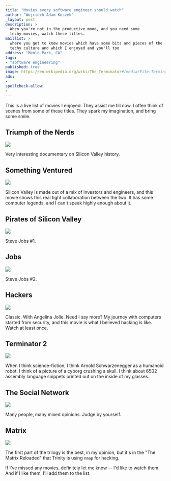 ```yaml
---
title: "Movies every software engineer should watch"
author: "Wojciech Adam Koszek"
_layout: post
description: >
  When you're not in the productive mood, and you need some
  techy movies, watch these titles.
maillist: >
  where you get to know movies which have some bits and pieces of the
  techy culture and which I enjoyed and you'll too
address: "Menlo Park, CA"
tags:
- "software engineering"
published: true
image: https://en.wikipedia.org/wiki/The_Terminator#/media/File:Terminator1984movieposter.jpg
ads:
-
spellcheck-allow:
-
---
```


This is a live list of movies I enjoyed. They assist
me till now. I often think of scenes from some of these titles.
They spark my imagination, and bring some smile.

## Triumph of the Nerds

<a href="https://www.amazon.com/Riding-the-Bear/dp/B01N6AJPQA/ref=as_li_ss_il?s=instant-video&ie=UTF8&qid=1489978286&sr=1-1&keywords=The+Triumph+of+the+Nerds&linkCode=li2&tag=wkoszek08-20&linkId=270c3ffee65cb42a91b011b40dfffc08" target="_blank"><img border="0" src="//ws-na.amazon-adsystem.com/widgets/q?_encoding=UTF8&ASIN=B01N6AJPQA&Format=_SL160_&ID=AsinImage&MarketPlace=US&ServiceVersion=20070822&WS=1&tag=wkoszek08-20" ></a><img src="https://ir-na.amazon-adsystem.com/e/ir?t=wkoszek08-20&l=li2&o=1&a=B01N6AJPQA" width="1" height="1" border="0" alt="" style="border:none !important; margin:0px !important;" />

Very interesting documentary on Silicon Valley history.

## Something Ventured

<a href="https://www.amazon.com/Something-Ventured-Nolan-Bushnell/dp/B00WJT5ZBE/ref=as_li_ss_il?s=instant-video&ie=UTF8&qid=1489976556&sr=1-1&keywords=something+ventured&linkCode=li2&tag=wkoszek08-20&linkId=7bb336ee8d1789529454a5a10de5111a" target="_blank"><img border="0" src="//ws-na.amazon-adsystem.com/widgets/q?_encoding=UTF8&ASIN=B00WJT5ZBE&Format=_SL160_&ID=AsinImage&MarketPlace=US&ServiceVersion=20070822&WS=1&tag=wkoszek08-20" ></a><img src="https://ir-na.amazon-adsystem.com/e/ir?t=wkoszek08-20&l=li2&o=1&a=B00WJT5ZBE" width="1" height="1" border="0" alt="" style="border:none !important; margin:0px !important;" />

Silicon Valley is made out of a mix of investors and engineers, and this
movie shows this real tight collaboration between the two. It has some
computer legends, and I can't speak highly enough about it.

## Pirates of Silicon Valley

<a href="https://www.amazon.com/Pirates-Silicon-Valley-Noah-Wyle/dp/B0009NSCS0/ref=as_li_ss_il?_encoding=UTF8&psc=1&refRID=8GCMZ6H1MD34RED8V71P&linkCode=li2&tag=wkoszek08-20&linkId=f4f98ec46c1d330c62d81761b09945eb" target="_blank"><img border="0" src="//ws-na.amazon-adsystem.com/widgets/q?_encoding=UTF8&ASIN=B0009NSCS0&Format=_SL160_&ID=AsinImage&MarketPlace=US&ServiceVersion=20070822&WS=1&tag=wkoszek08-20" ></a><img src="https://ir-na.amazon-adsystem.com/e/ir?t=wkoszek08-20&l=li2&o=1&a=B0009NSCS0" width="1" height="1" border="0" alt="" style="border:none !important; margin:0px !important;" />

Steve Jobs #1.

## Jobs

<a href="https://www.amazon.com/JOBS-Blu-ray-DVD-Digital-UltraViolet/dp/B00BEIYLAW/ref=as_li_ss_il?_encoding=UTF8&pd_rd_i=B00BEIYLAW&pd_rd_r=BSVNM28G5HGA2AFCS5WV&pd_rd_w=heczN&pd_rd_wg=KouOy&psc=1&refRID=BSVNM28G5HGA2AFCS5WV&linkCode=li2&tag=wkoszek08-20&linkId=540760151fe82c3b810ffd3f35bf1c91" target="_blank"><img border="0" src="//ws-na.amazon-adsystem.com/widgets/q?_encoding=UTF8&ASIN=B00BEIYLAW&Format=_SL160_&ID=AsinImage&MarketPlace=US&ServiceVersion=20070822&WS=1&tag=wkoszek08-20" ></a><img src="https://ir-na.amazon-adsystem.com/e/ir?t=wkoszek08-20&l=li2&o=1&a=B00BEIYLAW" width="1" height="1" border="0" alt="" style="border:none !important; margin:0px !important;" />

Steve Jobs #2.

## Hackers

<a href="https://www.amazon.com/Hackers-Jonny-Lee-Miller/dp/6305047456/ref=as_li_ss_il?ie=UTF8&linkCode=li2&tag=wkoszek08-20&linkId=72f64c2f914a0d940b5110f2136e3251" target="_blank"><img border="0" src="//ws-na.amazon-adsystem.com/widgets/q?_encoding=UTF8&ASIN=6305047456&Format=_SL160_&ID=AsinImage&MarketPlace=US&ServiceVersion=20070822&WS=1&tag=wkoszek08-20" ></a><img src="https://ir-na.amazon-adsystem.com/e/ir?t=wkoszek08-20&l=li2&o=1&a=6305047456" width="1" height="1" border="0" alt="" style="border:none !important; margin:0px !important;" />

Classic. With Angelina Jolie. Need I say more? My journey with computers
started from security, and this movie is what I believed hacking is like. 
Watch at least once.

## Terminator 2

<a href="https://www.amazon.com/Terminator-2-Judgment-Arnold-Schwarzenegger/dp/B000JNN0SM/ref=as_li_ss_il?s=movies-tv&ie=UTF8&qid=1489976382&sr=1-1&keywords=terminator+2&linkCode=li2&tag=wkoszek08-20&linkId=f954637e6cd44dc4e389bbc4d8afe329" target="_blank"><img border="0" src="//ws-na.amazon-adsystem.com/widgets/q?_encoding=UTF8&ASIN=B000JNN0SM&Format=_SL160_&ID=AsinImage&MarketPlace=US&ServiceVersion=20070822&WS=1&tag=wkoszek08-20" ></a><img src="https://ir-na.amazon-adsystem.com/e/ir?t=wkoszek08-20&l=li2&o=1&a=B000JNN0SM" width="1" height="1" border="0" alt="" style="border:none !important; margin:0px !important;" />

When I think science-fiction, I think Arnold Schwarzenegger as a humanoid robot. I
think of a picture of a cyborg crushing a skull. I think about 6502 assembly
language snippets printed out on the inside of my glasses.


## The Social Network

<a href="https://www.amazon.com/Social-Network-Two-Disc-Collectors/dp/B0034G4P7G/ref=as_li_ss_il?ie=UTF8&linkCode=li2&tag=wkoszek08-20&linkId=3c51c50d8affe429dc2e135be82fefd6" target="_blank"><img border="0" src="//ws-na.amazon-adsystem.com/widgets/q?_encoding=UTF8&ASIN=B0034G4P7G&Format=_SL160_&ID=AsinImage&MarketPlace=US&ServiceVersion=20070822&WS=1&tag=wkoszek08-20" ></a><img src="https://ir-na.amazon-adsystem.com/e/ir?t=wkoszek08-20&l=li2&o=1&a=B0034G4P7G" width="1" height="1" border="0" alt="" style="border:none !important; margin:0px !important;" />

Many people, many mixed opinions. Judge by yourself.

## Matrix

<a href="https://www.amazon.com/Matrix-Keanu-Reeves/dp/B000HAB4KS/ref=as_li_ss_il?s=instant-video&ie=UTF8&qid=1489978381&sr=1-1&keywords=the+matrix&linkCode=li2&tag=wkoszek08-20&linkId=884c478794eefe8ca533b552bdebda88" target="_blank"><img border="0" src="//ws-na.amazon-adsystem.com/widgets/q?_encoding=UTF8&ASIN=B000HAB4KS&Format=_SL160_&ID=AsinImage&MarketPlace=US&ServiceVersion=20070822&WS=1&tag=wkoszek08-20" ></a><img src="https://ir-na.amazon-adsystem.com/e/ir?t=wkoszek08-20&l=li2&o=1&a=B000HAB4KS" width="1" height="1" border="0" alt="" style="border:none !important; margin:0px !important;" />

The first part of the trilogy is the best, in my opinion, but it's in the
"The Matrix Reloaded" that Trinity is using `nmap` for hacking.

If I've missed any movies, definitely let me know -- I'd like to
watch them. And if I like them, I'll add them to the list.
